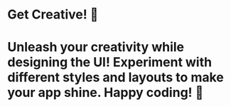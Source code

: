 # Get Creative! 🌟

# Unleash your creativity while designing the UI! Experiment with different styles and layouts to make your app shine. Happy coding! 🎈